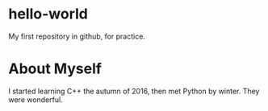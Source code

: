 # hello-world
My first repository in github, for practice.

# About Myself
I started learning C++ the autumn of 2016, then met Python by winter. They were
wonderful.
